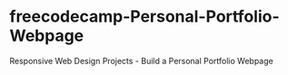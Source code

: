 # freecodecamp-Personal-Portfolio-Webpage
 Responsive Web Design Projects - Build a Personal Portfolio Webpage
